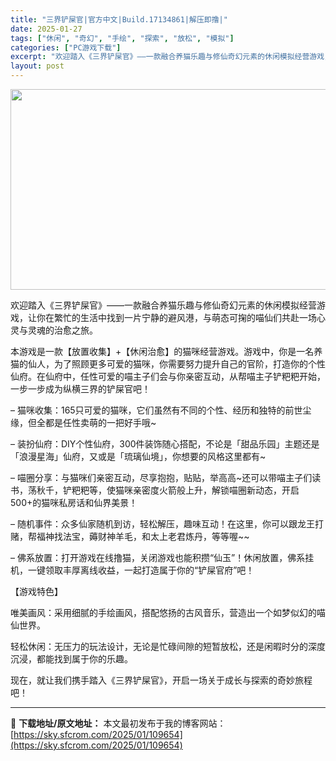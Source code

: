 ```yaml
---
title: "三界铲屎官|官方中文|Build.17134861|解压即撸|"
date: 2025-01-27
tags: ["休闲", "奇幻", "手绘", "探索", "放松", "模拟"]
categories: ["PC游戏下载"]
excerpt: "欢迎踏入《三界铲屎官》——一款融合养猫乐趣与修仙奇幻元素的休闲模拟经营游戏，让你在繁忙的生活中找到一片宁静的避风港，与萌态可掬的喵仙们共赴一场心灵与灵魂的治愈之旅。 本游戏是一款【放置收集】+【休闲治愈】的猫咪经营游戏。游戏中，你是一名养猫的仙人，为了照顾更多可爱的猫咪，你需要努力提升自己的官阶，打&hellip;"
layout: post
---
```


<img class="aligncenter size-full wp-image-109647" src="https://sky.sfcrom.com/wp-content/uploads/2025/01/2025012714145542.webp" alt="" width="570" height="321" />

欢迎踏入《三界铲屎官》——一款融合养猫乐趣与修仙奇幻元素的休闲模拟经营游戏，让你在繁忙的生活中找到一片宁静的避风港，与萌态可掬的喵仙们共赴一场心灵与灵魂的治愈之旅。

本游戏是一款【放置收集】+【休闲治愈】的猫咪经营游戏。游戏中，你是一名养猫的仙人，为了照顾更多可爱的猫咪，你需要努力提升自己的官阶，打造你的个性仙府。在仙府中，任性可爱的喵主子们会与你亲密互动，从帮喵主子铲粑粑开始，一步一步成为纵横三界的铲屎官吧！

– 猫咪收集：165只可爱的猫咪，它们虽然有不同的个性、经历和独特的前世尘缘，但全都是任性卖萌的一把好手哦~

– 装扮仙府：DIY个性仙府，300件装饰随心搭配，不论是「甜品乐园」主题还是「浪漫星海」仙府，又或是「琉璃仙境」，你想要的风格这里都有~

– 喵圈分享：与猫咪们亲密互动，尽享抱抱，贴贴，举高高~还可以带喵主子们读书，荡秋千，铲粑粑等，使猫咪亲密度火箭般上升，解锁喵圈新动态，开启500+的猫咪私房话和仙界美景！

– 随机事件：众多仙家随机到访，轻松解压，趣味互动！在这里，你可以跟龙王打赌，帮福神找法宝，薅财神羊毛，和太上老君炼丹，等等喔~~

– 佛系放置：打开游戏在线撸猫，关闭游戏也能积攒“仙玉”！休闲放置，佛系挂机，一键领取丰厚离线收益，一起打造属于你的“铲屎官府”吧！

【游戏特色】

唯美画风：采用细腻的手绘画风，搭配悠扬的古风音乐，营造出一个如梦似幻的喵仙世界。

轻松休闲：无压力的玩法设计，无论是忙碌间隙的短暂放松，还是闲暇时分的深度沉浸，都能找到属于你的乐趣。

现在，就让我们携手踏入《三界铲屎官》，开启一场关于成长与探索的奇妙旅程吧！

---
📖 **下载地址/原文地址：** 本文最初发布于我的博客网站：[https://sky.sfcrom.com/2025/01/109654](https://sky.sfcrom.com/2025/01/109654)
